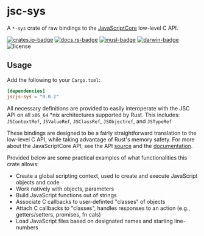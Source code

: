 # jsc-sys
A `*-sys` crate of raw bindings to the [JavaScriptCore][1] low-level C API.

[![crates.io-badge]][crates.io] [![docs.rs-badge]][docs.rs]
[![musl-badge]][musl-build] [![darwin-badge]][darwin-build]
![license]

[crates.io]: https://crates.io/crates/jscjs-sys
[crates.io-badge]:  https://img.shields.io/crates/v/jscjs-sys.svg

[docs.rs]: https://docs.rs/jscjs-js
[docs.rs-badge]: https://docs.rs/jscjs-js/badge.svg

[musl-build]: https://github.com/drtychai/jsc-sys/actions?query=workflow:musl
[musl-badge]: https://github.com/drtychai/jsc-sys/workflows/musl/badge.svg

[darwin-build]: https://github.com/drtychai/jsc-sys/actions?query=workflow:darwin
[darwin-badge]: https://github.com/drtychai/jsc-sys/workflows/darwin/badge.svg

[license]: https://img.shields.io/crates/l/jscjs-sys.svg

## Usage
Add the following to your `Cargo.toml`:

```toml
[dependencies]
jscjs-sys = "0.0.2"
```

All necessary definitions are provided to easily interoperate with the JSC API on all `x86_64` *nix
architectures supported by Rust. This includes: `JSContextRef`, `JSValueRef`, `JSClassRef`, `JSObjectref`, and `JSTypeRef`

These bindings are designed to be a fairly straightforward translation to the low-level C API,
while taking advantage of Rust's memory safety. For more about the JavaScriptCore API, see the
API [source][2] and the [documentation][3].

Provided below are some practical examples of what functionalities this crate allows:
  - Create a global scripting context, used to create and execute JavaScript objects and code
  - Work natively with objects, parameters
  - Build JavaScript functions out of strings
  - Associate C callbacks to user-definted "classes" of objects
  - Attach C callbacks to "classes", handles responses to an action (e.g., getters/setters, promises, fn cals)
  - Load JavaScript files based on designated names and starting line-numbers

[1]: https://trac.webkit.org/wiki/JavaScriptCore
[2]: https://github.com/WebKit/webkit/tree/master/Source/JavaScriptCore/API
[3]: https://developer.apple.com/documentation/javascriptcore

